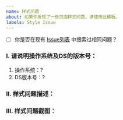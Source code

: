 ```yaml
---
name: 样式问题
about: 如果你发现了一些页面样式问题，请使用此模板。
labels: Style Issue
---
```


- [ ] 你是否在现有 [Issue列表](/docmirror/dev-sidecar/issues) 中搜索过相同问题？

### Ⅰ. 请说明操作系统及DS的版本号：
1. 操作系统：?
2. DS版本号：?


### Ⅱ. 样式问题描述：


### Ⅲ. 样式问题截图：

